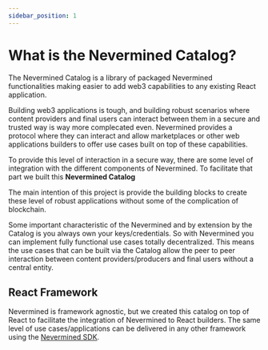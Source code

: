 ```yaml
---
sidebar_position: 1
---
```


# What is the Nevermined Catalog?

The Nevermined Catalog is a library of packaged Nevermined functionalities making easier to add web3 capabilities to any existing React application.

Building web3 applications is tough, and building robust scenarios where content providers and final users can interact between them in a secure and trusted way is way more complecated even. Nevermined provides a protocol where they can interact and allow marketplaces or other web applications builders to offer use cases built on top of these capabilities.

To provide this level of interaction in a secure way, there are some level of integration with the different components of Nevermined. To facilitate that part we built this **Nevermined Catalog**

The main intention of this project is provide the building blocks to create these level of robust applications without some of the complication of blockchain.

Some important characteristic of the Nevermined and by extension by the Catalog is you always own your keys/credentials. So with Nevermined you can implement fully functional use cases totally decentralized. This means the use cases that can be built via the Catalog allow the peer to peer interaction between content providers/producers and final users without a central entity.


## React Framework

Nevermined is framework agnostic, but we created this catalog on top of React to facilitate the integration of Nevermined to React builders. The same level of use cases/applications can be delivered in any other framework using the [Nevermined SDK](https://nevermined.io/sdk-js/).